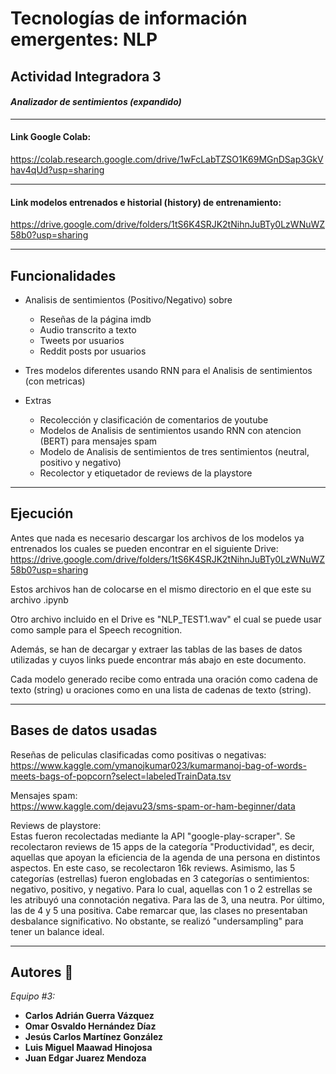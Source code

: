 # Tecnologías de información emergentes: NLP

## Actividad Integradora 3

#### _Analizador de sentimientos (expandido)_
---
#### Link Google Colab:

https://colab.research.google.com/drive/1wFcLabTZSO1K69MGnDSap3GkVhav4qUd?usp=sharing

---

#### Link modelos entrenados e historial (history) de entrenamiento:

https://drive.google.com/drive/folders/1tS6K4SRJK2tNihnJuBTy0LzWNuWZ58b0?usp=sharing

---

## Funcionalidades

* Analisis de sentimientos (Positivo/Negativo) sobre
    * Reseñas de la página imdb
    * Audio transcrito a texto
    * Tweets por usuarios
    * Reddit posts por usuarios
* Tres modelos diferentes usando RNN para el Analisis de sentimientos (con metricas)

* Extras
    * Recolección y clasificación de comentarios de youtube
    * Modelos de Analisis de sentimientos usando RNN con atencion (BERT) para mensajes spam        
    * Modelo de Analisis de sentimientos de tres sentimientos (neutral, positivo y negativo)
    * Recolector y etiquetador de reviews de la playstore
---

## Ejecución

Antes que nada es necesario descargar los archivos de los modelos ya entrenados los cuales se pueden encontrar en el siguiente Drive: https://drive.google.com/drive/folders/1tS6K4SRJK2tNihnJuBTy0LzWNuWZ58b0?usp=sharing

Estos archivos han de colocarse en el mismo directorio en el que este su archivo .ipynb

Otro archivo incluido en el Drive es "NLP_TEST1.wav" el cual se puede usar como sample para el Speech recognition.

Además, se han de decargar y extraer las tablas de las bases de datos utilizadas y cuyos links puede encontrar más abajo en este documento.

Cada modelo generado recibe como entrada una oración como cadena de texto (string) u oraciones como en una lista de cadenas de texto (string).

---

## Bases de datos usadas

Reseñas de peliculas clasificadas como positivas o negativas: <br>
https://www.kaggle.com/ymanojkumar023/kumarmanoj-bag-of-words-meets-bags-of-popcorn?select=labeledTrainData.tsv

Mensajes spam: <br>
https://www.kaggle.com/dejavu23/sms-spam-or-ham-beginner/data

Reviews de playstore: <br>
Estas fueron recolectadas mediante la API "google-play-scraper". Se recolectaron reviews de 15 apps de la categoría "Productividad", es decir, aquellas que apoyan la eficiencia de la agenda de una persona en distintos aspectos. En este caso, se recolectaron 16k reviews. Asimismo, las 5 categorías (estrellas) fueron englobadas en 3 categorías o sentimientos: negativo, positivo, y negativo. Para lo cual, aquellas con 1 o 2 estrellas se les atribuyó una connotación negativa. Para las de 3, una neutra. Por último, las de 4 y 5 una positiva. Cabe remarcar que, las clases no presentaban desbalance significativo. No obstante, se realizó "undersampling" para tener un balance ideal.

---

## Autores 📝

_Equipo #3:_

* **Carlos Adrián Guerra Vázquez**
* **Omar Osvaldo Hernández Díaz**
* **Jesús Carlos Martínez González**
* **Luis Miguel Maawad Hinojosa**
* **Juan Edgar Juarez Mendoza**
